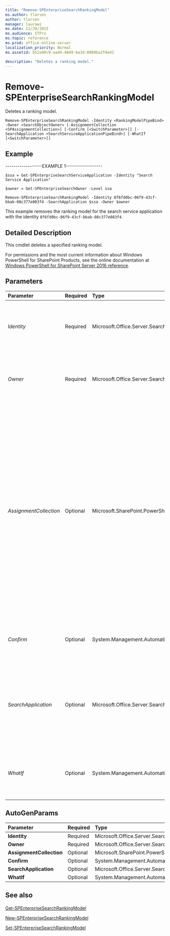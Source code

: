 ```yaml
---
title: "Remove-SPEnterpriseSearchRankingModel"
ms.author: tlarsen
author: tlarsen
manager: laurawi
ms.date: 11/29/2015
ms.audience: ITPro
ms.topic: reference
ms.prod: office-online-server
localization_priority: Normal
ms.assetid: b52a90c9-aad4-4849-ba3d-0089ba2fde42

description: "Deletes a ranking model."
---
```


# Remove-SPEnterpriseSearchRankingModel

Deletes a ranking model.
  
```
Remove-SPEnterpriseSearchRankingModel -Identity <RankingModelPipeBind> -Owner <SearchObjectOwner> [-AssignmentCollection <SPAssignmentCollection>] [-Confirm [<SwitchParameter>]] [-SearchApplication <SearchServiceApplicationPipeBind>] [-WhatIf [<SwitchParameter>]]

```

## Example

------------------EXAMPLE 1------------------
  
```
$ssa = Get-SPEnterpriseSearchServiceApplication -Identity "Search Service Application"
```

```
$owner = Get-SPEnterpriseSearchOwner -Level ssa
```

```
Remove-SPEnterpriseSearchRankingModel -Identity 8f6fd0bc-06f9-43cf-bbab-08c377e083f4 -SearchApplication $ssa -Owner $owner
```

This example removes the ranking model for the search service application with the identity  `8f6fd0bc-06f9-43cf-bbab-08c377e083f4`.
  
## Detailed Description

This cmdlet deletes a specified ranking model.
  
For permissions and the most current information about Windows PowerShell for SharePoint Products, see the online documentation at [Windows PowerShell for SharePoint Server 2016 reference](https://go.microsoft.com/fwlink/p/?LinkId=671715). 
  
## Parameters

|**Parameter**|**Required**|**Type**|**Description**|
|:-----|:-----|:-----|:-----|
| _Identity_ <br/> |Required  <br/> |Microsoft.Office.Server.Search.Cmdlet.RankingModelPipeBind  <br/> |Specifies the ranking model to delete.  <br/> The type must be a valid GUID, in the form 12345678-90ab-cdef-1234-567890bcdefgh, or an instance of a valid **RankingModel** object.  <br/> |
| _Owner_ <br/> |Required  <br/> |Microsoft.Office.Server.Search.Administration.SearchObjectOwner  <br/> |Specifies the scope where the ranking model is available. The available scopes are: SSA, Tenant, Site Collection or Site. A ranking model can be available in multiple scopes.  <br/> |
| _AssignmentCollection_ <br/> |Optional  <br/> |Microsoft.SharePoint.PowerShell.SPAssignmentCollection  <br/> |Manages objects for the purpose of proper disposal. Use of objects, such as **SPWeb** or **SPSite**, can use large amounts of memory and use of these objects in Windows PowerShell scripts requires proper memory management. Using the **SPAssignment** object, you can assign objects to a variable and dispose of the objects after they are needed to free up memory. When **SPWeb**, **SPSite**, or **SPSiteAdministration** objects are used, the objects are automatically disposed of if an assignment collection or the **Global** parameter is not used.  <br/> > [!NOTE]> When the **Global** parameter is used, all objects are contained in the global store. If objects are not immediately used, or disposed of by using the **Stop-SPAssignment** command, an out-of-memory scenario can occur.           |
| _Confirm_ <br/> |Optional  <br/> |System.Management.Automation.SwitchParameter  <br/> |Prompts you for confirmation before executing the command. For more information, type the following command: **get-help about_commonparameters** <br/> |
| _SearchApplication_ <br/> |Optional  <br/> |Microsoft.Office.Server.Search.Cmdlet.SearchServiceApplicationPipeBind  <br/> |Specifies the search application that contains the ranking model.  <br/> The type must be a valid GUID, in the form 12345678-90ab-cdef-1234-567890bcdefgh; a valid search application name (for example, SearchApp1); or an instance of a valid **SearchServiceApplication** object.  <br/> |
| _WhatIf_ <br/> |Optional  <br/> |System.Management.Automation.SwitchParameter  <br/> |Displays a message that describes the effect of the command instead of executing the command. For more information, type the following command: **get-help about_commonparameters** <br/> |
   
## AutoGenParams

|**Parameter**|**Required**|**Type**|**Description**|
|:-----|:-----|:-----|:-----|
|**Identity** <br/> |Required  <br/> |Microsoft.Office.Server.Search.Cmdlet.RankingModelPipeBind  <br/> ||
|**Owner** <br/> |Required  <br/> |Microsoft.Office.Server.Search.Administration.SearchObjectOwner  <br/> ||
|**AssignmentCollection** <br/> |Optional  <br/> |Microsoft.SharePoint.PowerShell.SPAssignmentCollection  <br/> ||
|**Confirm** <br/> |Optional  <br/> |System.Management.Automation.SwitchParameter  <br/> ||
|**SearchApplication** <br/> |Optional  <br/> |Microsoft.Office.Server.Search.Cmdlet.SearchServiceApplicationPipeBind  <br/> ||
|**WhatIf** <br/> |Optional  <br/> |System.Management.Automation.SwitchParameter  <br/> ||
   
## See also

#### 

[Get-SPEnterpriseSearchRankingModel](get-spenterprisesearchrankingmodel.md)
  
[New-SPEnterpriseSearchRankingModel](new-spenterprisesearchrankingmodel.md)
  
[Set-SPEnterpriseSearchRankingModel](set-spenterprisesearchrankingmodel.md)

